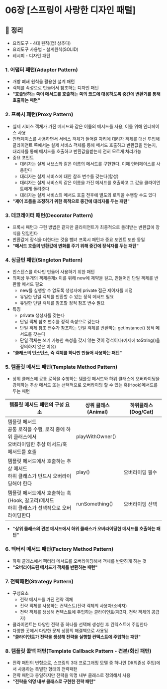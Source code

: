 # 06장 [스프링이 사랑한 디자인 패털]
## :pencil: 정리
* 요리도구 - 4대 원칙(캡! 상추다)
* 요리도구 사용법 - 설계원칙(SOLID)
* 레시피 - 디자인 패턴
### 1. 어댑터 패턴(Adapter Pattern)
* 개방 폐쇄 원칙을 활용한 설계 패턴
* 객체를 속성으로 만들어서 참조하는 디자인 패턴
* <strong>"호출당하는 쪽이 메서드를 호출하는 쪽의 코드에 대응하도록 중간에 변환기를 통해 호출하는 패턴"</strong>

### 2. 프록시 패턴(Proxy Pattern)
* 실제 서비스 객체가 가진 메서드와 같은 이름의 메서드를 사용, 이를 위해 인터페이스 사용
* 인터페이스를 사용하면서 서비스 객체가 들어갈 자리에 대리자 객체를 대신 투입해 클라이언트 쪽에서는 실제 서비스 객체를 통해 메서드 호출하고 반환값을 받는지, 대리자를 통해 메서드를 호출하고 반환값을받는지 전혀 모르게 처리가능
* 중요 포인트
  * 대리자는 실제 서브스와 같은 이름의 메서드를 구현한다. 이때 인터페이스를 사용한다
  * 대리자는 실제 서비스에 대한 참조 변수를 갖는다(합성)
  * 대리자는 실제 서비스의 같은 이름을 가진 메서드를 호출하고 그 값을 클라이언트에게 돌려준다
  * 대리자는 실제 서비스의 메서드 호출 전후에 별도의 로직을 수행할 수도 있다
* <strong>"제어 흐름을 조정하기 위한 목적으로 중간에 대리자를 두는 패턴"</strong>

### 3. 데코레이터 패턴(Decorator Pattern)
* 프록시 패턴과 구현 방법은 같지만 클라이언트가 최종적으로 돌려받는 반환값에 장식을 덧입힌다
* 반환값에 장식을 더한다는 것을 뺌녀 프록시 패턴과 중요 포인트 또한 동일
* <strong>"메서드 호출의 반환값에 변화를 주기 위해 중간에 장식자를 두는 패턴"</strong>

### 4. 싱글턴 패턴(Singleton Pattern)
* 인스턴스를 하나만 만들어 사용하기 위한 패턴
* 의미상 두개의 객체존재x 이를 위해 new에 제약을 걸고, 만들어진 단일 객체를 반환할 메서드 필요
  * new를 실행할 수 없도록 생성자에 private 접근 제어자를 지정
  * 유일한 단일 객체를 반환할 수 있는 정적 메서드 필요
  * 유일한 단일 객체를 참조할 정적 참조 변수 필요
* 특징
  * private 생성자를 갖는다
  * 단일 객체 참조 변수를 정적 속성으로 갖는다
  * 단일 객체 참조 변수가 참조하는 단일 객체를 반환하는 getInstance() 정적 메서드를 갖는다
  * 단일 객체는 쓰기 가능한 속성을 갖지 않는 것이 정석이다(예제에 toString()을 정의하지 않은 이유)
* <strong>"클래스의 인스턴스, 즉 객체를 하나만 만들어 사용하는 패턴"</strong>


### 5. 템플릿 메서드 패턴(Template Method Pattern)
* 상위 클래스에 공통 로직을 수행하는 템플릿 메서드와 하위 클래스에 오버라이딩을 강제하는 추상 메서드 또는 선택적으로 오버라이딩 할 수 있는 훅(Hook)메서드를 두는 패턴

| 템플릿 메서드 패턴의 구성 요소                                       | 상위 클래스(Animal)  | 하위클래스(Dog/Cat) |
|---------------------------------------------------------|-----------------|----------------|
| 템플릿 메서드<br/>공통 로직을 수행, 로직 중에 하위 클래스에서<br/> 오버라이딩한 추상 메서드/훅 메서드를 호출 | playWithOwner() |                |
| 템플릿 메서드에서 호출하는 추상 메서드<br/>하위 클래스가 반드시 오버라이딩해야 한다        | play()| 오버라이딩 필수       |
| 템플릿 메서드에서 호출하는 훅(Hook, 갈고리)메서드<br/>하위 클래스가 선택적으로 오버라이딩한다| runSomething()|오버라이딩 선택|
* <strong>"상위 클래스의 견본 메서드에서 하위 클래스가 오버라이딩한 메서드를 호출하는 패턴"</strong>

### 6. 팩터리 메서드 패턴(Factory Method Pattern)
* 하위 클래스에서 팩터리 메서드를 오버라이딩해서 객체를 반환하게 하는 것
* <strong>"오버라이드된 메서드가 객체를 반환하는 패턴"</strong>

### 7. 전략패턴(Strategy Pattern)
* 구성요소
  * 전략 메서드를 가진 전략 객체
  * 전략 객체를 사용하는 컨텍스트(전략 객체의 사용자/소비자)
  * 전략 객체를 생성해 컨텍스트에 주입하는 클라이언트(제3자, 전략 객체의 공급자)
* 클라이언트는 다양한 전략 중 하나를 선택해 생성한 후 컨텍스트에 주입한다
* 다양한 곳에서 다양한 문제 상황의 해결책으로 사용됨
* <strong>"클라이언트가 전략을 생성해 전략을 실행할 컨텍스트에 주입하는 패턴"</strong>

### 8. 템플릿 콜백 패턴(Template Callback Pattern - 견본/회신 패턴)
* 전략 패턴의 변형으로, 스프링의 3대 프로그래밍 모델 중 하나인 DI(의존성 주입)에서 사용하는 특별한 형태의 전략패턴
* 전략 패턴과 동일하지만 전략을 익명 내부 클래스로 정의해서 사용
* <strong>"전략을 익명 내부 클래스로 구현한 전략 패턴"</strong>